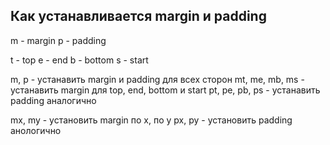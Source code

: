 ## Как устанавливается margin и padding
m - margin
p - padding

t - top
e - end
b - bottom
s - start

m, p - устанавить margin и padding для всех сторон
mt, me, mb, ms - устанавить margin для top, end, bottom и start
pt, pe, pb, ps - устанавить padding аналогично

mx, my - установить margin по x, по y
px, py - установить padding анологично


